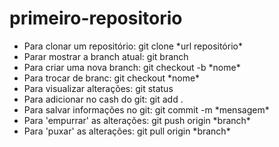 # primeiro-repositorio
<ul>
    <li>Para clonar um repositório: git clone *url repositório*</li>
    <li>Parar mostrar a branch atual: git branch</li>
    <li>Para criar uma nova branch: git checkout -b *nome*</li>
    <li>Para trocar de branc: git checkout *nome*</li>
    <li>Para visualizar alterações: git status</li>
    <li>Para adicionar no cash do git: git add .</li>
    <li>Para salvar informações no git: git commit -m *mensagem*</li>
    <li>Para 'empurrar' as alterações: git push origin *branch*</li>
    <li>Para 'puxar' as alterações: git pull origin *branch*</li>
</ul>